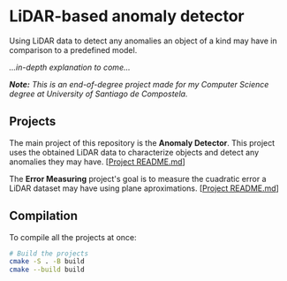 # LiDAR-based anomaly detector

Using LiDAR data to detect any anomalies an object of a kind may have in comparison to a predefined model.

*...in-depth explanation to come...*

***Note:**
This is an end-of-degree project made for my Computer Science degree at University of Santiago de Compostela.*

## Projects

The main project of this repository is the **Anomaly Detector**. This project uses the obtained LiDAR data to characterize objects and detect any anomalies they may have. [[Project README.md](src/anomaly_detector/README.md)]

The **Error Measuring** project's goal is to measure the cuadratic error a LiDAR dataset may have using plane aproximations. [[Project README.md](src/error_measuring/README.md)]

## Compilation

To compile all the projects at once:

```bash
# Build the projects
cmake -S . -B build
cmake --build build
```
